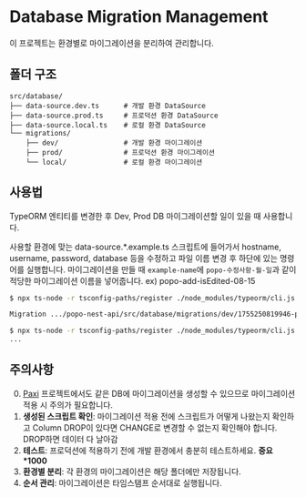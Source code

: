 # Database Migration Management

이 프로젝트는 환경별로 마이그레이션을 분리하여 관리합니다.

## 폴더 구조

```
src/database/
├── data-source.dev.ts      # 개발 환경 DataSource
├── data-source.prod.ts     # 프로덕션 환경 DataSource
├── data-source.local.ts    # 로컬 환경 DataSource
└── migrations/
    ├── dev/                # 개발 환경 마이그레이션
    ├── prod/               # 프로덕션 환경 마이그레이션
    └── local/              # 로컬 환경 마이그레이션
```

## 사용법
TypeORM 엔티티를 변경한 후 Dev, Prod DB 마이그레이션할 일이 있을 때 사용합니다.

사용할 환경에 맞는 data-source.*.example.ts 스크립트에 들어가서 hostname, username, password, database 등을 수정하고 파일 이름 변경 후 하단에 있는 명령어를 실행합니다.
마이그레이션을 만들 때 `example-name`에 `popo-수정사항-월-일`과 같이 적당한 마이그레이션 이름을 넣어줍니다. ex) popo-add-isEdited-08-15

```bash
$ npx ts-node -r tsconfig-paths/register ./node_modules/typeorm/cli.js migration:generate -d src/database/data-source.dev.ts src/database/migrations/dev/popo-example-name-month-day

Migration .../popo-nest-api/src/database/migrations/dev/1755250819946-popo-example-name-month-day.ts has been generated successfully.

$ npx ts-node -r tsconfig-paths/register ./node_modules/typeorm/cli.js migration:run -d src/database/data-source.dev.ts
...
```

## 주의사항

0. [Paxi](https://github.com/PoApper/paxi-popo-nest-api) 프로젝트에서도 같은 DB에 마이그레이션을 생성할 수 있으므로 마이그레이션 적용 시 주의가 필요합니다.
1. **생성된 스크립트 확인**: 마이그레이션 적용 전에 스크립트가 어떻게 나왔는지 확인하고 Column DROP이 있다면 CHANGE로 변경할 수 없는지 확인해야 합니다. DROP하면 데이터 다 날아감
2. **테스트**: 프로덕션에 적용하기 전에 개발 환경에서 충분히 테스트하세요. **중요*1000**
3. **환경별 분리**: 각 환경의 마이그레이션은 해당 폴더에만 저장됩니다.
4. **순서 관리**: 마이그레이션은 타임스탬프 순서대로 실행됩니다.
